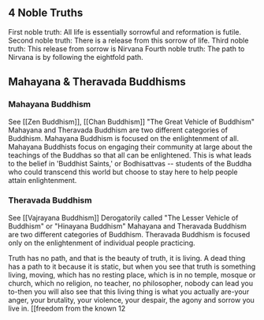 ## 4 Noble Truths
First noble truth: All life is essentially sorrowful and reformation is futile.
Second noble truth: There is a release from this sorrow of life.
Third noble truth: This release from sorrow is Nirvana
Fourth noble truth: The path to Nirvana is by following the eightfold path. 
## Mahayana & Theravada Buddhisms

### Mahayana Buddhism
See [[Zen Buddhism]], [[Chan Buddhism]]
"The Great Vehicle of Buddhism"
Mahayana and Theravada Buddhism are two different categories of Buddhism. Mahayana Buddhism is focused on the enlightenment of all. Mahayana Buddhists focus on engaging their community at large about the teachings of the Buddhas so that all can be enlightened. 
This is what leads to the belief in 'Buddhist Saints,' or Bodhisattvas -- students of the Buddha who could transcend this world but choose to stay here to help people attain enlightenment. 

### Theravada Buddhism
See [[Vajrayana Buddhism]]
Derogatorily called "The Lesser Vehicle of Buddhism" or "Hinayana Buddhism"
Mahayana and Theravada Buddhism are two different categories of Buddhism. Theravada Buddhism is focused only on the enlightenment of individual people practicing. 


Truth has no path, and that is the beauty of truth, it is living. A dead thing has a path to it because it is static, but when you see that truth is something living, moving, which has no resting place, which is in no temple, mosque or church, which no religion, no teacher, no philosopher, nobody can lead you to-then you will also see that this living thing is what you actually are-your anger, your brutality, your violence, your despair, the agony and sorrow you live in. [[freedom from the known 12